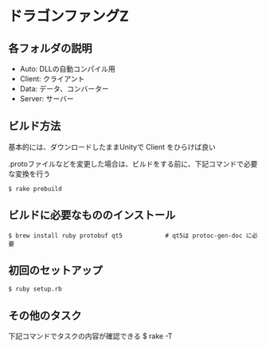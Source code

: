 # ドラゴンファングZ

## 各フォルダの説明

- Auto: DLLの自動コンパイル用
- Client: クライアント
- Data: データ、コンバーター
- Server: サーバー

## ビルド方法

基本的には、ダウンロードしたままUnityで Client をひらけば良い

.protoファイルなどを変更した場合は、ビルドをする前に、下記コマンドで必要な変換を行う

    $ rake prebuild
	
## ビルドに必要なもののインストール

    $ brew install ruby protobuf qt5            # qt5は protoc-gen-doc に必要

## 初回のセットアップ

    $ ruby setup.rb

## その他のタスク

下記コマンドでタスクの内容が確認できる
    $ rake -T
